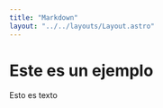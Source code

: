 ```yaml
---
title: "Markdown"
layout: "../../layouts/Layout.astro"
---
```


# Este es un ejemplo

Esto es texto
